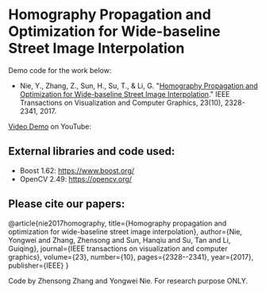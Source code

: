 # Homography Propagation and Optimization for Wide-baseline Street Image Interpolation

Demo code for the work below:
 - Nie, Y., Zhang, Z., Sun, H., Su, T., & Li, G. "[Homography Propagation and Optimization for Wide-baseline Street Image Interpolation](http://ieeexplore.ieee.org/document/7593383/)." IEEE Transactions on Visualization and Computer Graphics, 23(10), 2328-2341, 2017.

[Video Demo](https://www.youtube.com/watch?v=gZuqJWvDGOs&feature=youtu.be) on YouTube:

## External libraries and code used:
 - Boost 1.62: https://www.boost.org/
 - OpenCV 2.49: https://opencv.org/

## Please cite our papers:

@article{nie2017homography,
  title={Homography propagation and optimization for wide-baseline street image interpolation},
  author={Nie, Yongwei and Zhang, Zhensong and Sun, Hanqiu and Su, Tan and Li, Guiqing},
  journal={IEEE transactions on visualization and computer graphics},
  volume={23},
  number={10},
  pages={2328--2341},
  year={2017},
  publisher={IEEE}
}
 
Code by Zhensong Zhang and Yongwei Nie. For research purpose ONLY. 